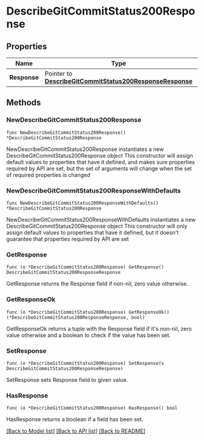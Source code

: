 # DescribeGitCommitStatus200Response

## Properties

Name | Type | Description | Notes
------------ | ------------- | ------------- | -------------
**Response** | Pointer to [**DescribeGitCommitStatus200ResponseResponse**](DescribeGitCommitStatus200ResponseResponse.md) |  | [optional] 

## Methods

### NewDescribeGitCommitStatus200Response

`func NewDescribeGitCommitStatus200Response() *DescribeGitCommitStatus200Response`

NewDescribeGitCommitStatus200Response instantiates a new DescribeGitCommitStatus200Response object
This constructor will assign default values to properties that have it defined,
and makes sure properties required by API are set, but the set of arguments
will change when the set of required properties is changed

### NewDescribeGitCommitStatus200ResponseWithDefaults

`func NewDescribeGitCommitStatus200ResponseWithDefaults() *DescribeGitCommitStatus200Response`

NewDescribeGitCommitStatus200ResponseWithDefaults instantiates a new DescribeGitCommitStatus200Response object
This constructor will only assign default values to properties that have it defined,
but it doesn't guarantee that properties required by API are set

### GetResponse

`func (o *DescribeGitCommitStatus200Response) GetResponse() DescribeGitCommitStatus200ResponseResponse`

GetResponse returns the Response field if non-nil, zero value otherwise.

### GetResponseOk

`func (o *DescribeGitCommitStatus200Response) GetResponseOk() (*DescribeGitCommitStatus200ResponseResponse, bool)`

GetResponseOk returns a tuple with the Response field if it's non-nil, zero value otherwise
and a boolean to check if the value has been set.

### SetResponse

`func (o *DescribeGitCommitStatus200Response) SetResponse(v DescribeGitCommitStatus200ResponseResponse)`

SetResponse sets Response field to given value.

### HasResponse

`func (o *DescribeGitCommitStatus200Response) HasResponse() bool`

HasResponse returns a boolean if a field has been set.


[[Back to Model list]](../README.md#documentation-for-models) [[Back to API list]](../README.md#documentation-for-api-endpoints) [[Back to README]](../README.md)


